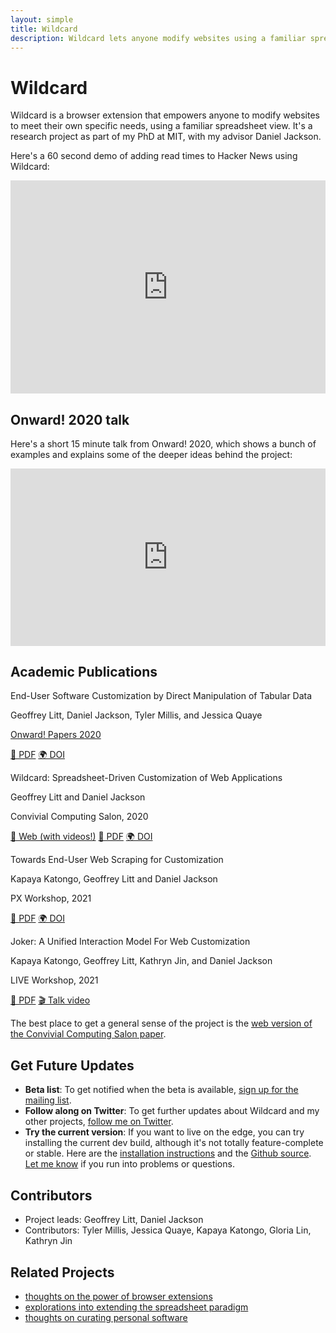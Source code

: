 ```yaml
---
layout: simple
title: Wildcard
description: Wildcard lets anyone modify websites using a familiar spreadsheet view.
---
```


# Wildcard

Wildcard is a browser extension that empowers anyone to modify websites to meet their own specific needs, using a familiar spreadsheet view. It's a research project as part of my PhD at MIT, with my advisor Daniel Jackson.

Here's a 60 second demo of adding read times to Hacker News using Wildcard:

<div style="position: relative; padding-bottom: 67.66917293233082%; height: 0;"><iframe src="https://www.loom.com/embed/4c1799d671f04c11810775d8df4783ed" frameborder="0" webkitallowfullscreen mozallowfullscreen allowfullscreen style="position: absolute; top: 0; left: 0; width: 100%; height: 100%;"></iframe></div>

## Onward! 2020 talk

Here's a short 15 minute talk from Onward! 2020, which shows a bunch of examples and explains some of the deeper ideas behind the project:

<style>.embed-container { position: relative; padding-bottom: 56.25%; height: 0; overflow: hidden; max-width: 100%; } .embed-container iframe, .embed-container object, .embed-container embed { position: absolute; top: 0; left: 0; width: 100%; height: 100%; }</style><div class='embed-container'><iframe src='https://www.youtube.com/embed/SM26UoK8Ohw' frameborder='0' allowfullscreen></iframe></div>

## Academic Publications

<div class="publication-link">
  <div class="main-metadata">
    <p class="paper-title">End-User Software Customization by Direct Manipulation of Tabular Data</p>
    <p class="paper-authors">Geoffrey Litt, Daniel Jackson, Tyler Millis, and Jessica Quaye</p>
    <p class="paper-venue"><a href="https://2020.splashcon.org/track/splash-2020-Onward-papers?">Onward! Papers 2020</a></p>
  </div>
  <div class="links">
    <a class="link-primary" href="/wildcard/Wildcard-Onward-2020.pdf">📜 PDF</a>
    <a href="https://doi.org/10.1145/3426428.3426914">🌍 DOI</a>
  </div>
</div>

<div class="publication-link">
  <div class="main-metadata">
    <p class="paper-title">Wildcard: Spreadsheet-Driven Customization of Web Applications</p>
    <p class="paper-authors">Geoffrey Litt and Daniel Jackson</p>
    <p class="paper-venue">Convivial Computing Salon, 2020</p>
  </div>
  <div class="links">
    <a class="link-primary" href="/wildcard/salon2020">🔗 Web (with videos!)</a>
    <a href="/wildcard/salon2020/paper.pdf">📜 PDF</a>
    <a href="https://doi.org/10.1145/3397537.3397541">🌍 DOI</a>
  </div>
</div>

<div class="publication-link">
  <div class="main-metadata">
    <p class="paper-title">Towards End-User Web Scraping for Customization</p>
    <p class="paper-authors">Kapaya Katongo, Geoffrey Litt and Daniel Jackson</p>
    <p class="paper-venue">PX Workshop, 2021</p>
  </div>
  <div class="links">
    <a href="/wildcard/Joker-PX-21.pdf">📜 PDF</a>
    <a href="https://doi.org/10.1145/3464432.3464437">🌍 DOI</a>
  </div>
</div>

<div class="publication-link">
  <div class="main-metadata">
    <p class="paper-title">Joker: A Unified Interaction Model For Web Customization</p>
    <p class="paper-authors">Kapaya Katongo, Geoffrey Litt, Kathryn Jin, and Daniel Jackson</p>
    <p class="paper-venue">LIVE Workshop, 2021</p>
  </div>
  <div class="links">
    <a href="/wildcard/Joker-LIVE-2022.pdf">📜 PDF</a>
    <a href="https://liveprog.org/live-2021/Joker-A-Unified-Interaction-Model-for-Web-Customization.mp4">🎬 Talk video</a>
  </div>
</div>

The best place to get a general sense of the project is the [web version of the Convivial Computing Salon paper](/wildcard/salon2020).

## Get Future Updates

* **Beta list**: To get notified when the beta is available, [sign up for the mailing list](https://tinyletter.com/wildcard-extension).
* **Follow along on Twitter**: To get further updates about Wildcard and my other projects, [follow me on Twitter](https://twitter.com/geoffreylitt).
* **Try the current version**: If you want to live on the edge, you can try installing the current dev build, although it's not totally feature-complete or stable. Here are the [installation instructions](https://geoffreylitt.github.io/wildcard/#/quickstart) and the [Github source](https://github.com/geoffreylitt/wildcard). [Let me know](mailto:glitt@mit.edu) if you run into problems or questions.

## Contributors

- Project leads: Geoffrey Litt, Daniel Jackson
- Contributors: Tyler Millis, Jessica Quaye, Kapaya Katongo, Gloria Lin, Kathryn Jin

## Related Projects

- [thoughts on the power of browser extensions](/2019/07/29/browser-extensions.html)
- [explorations into extending the spreadsheet paradigm](/projects/json-sheets.html)
- [thoughts on curating personal software](/2020/07/19/tools-over-apps-for-personal-notetaking.html)
